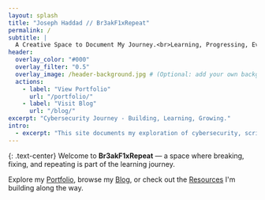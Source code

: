 ```yaml
---
layout: splash
title: "Joseph Haddad // Br3akF1xRepeat"
permalink: /
subtitle: |
  A Creative Space to Document My Journey.<br>Learning, Progressing, Evolving.
header:
  overlay_color: "#000"
  overlay_filter: "0.5"
  overlay_image: /header-background.jpg # (Optional: add your own background later)
  actions:
    - label: "View Portfolio"
      url: "/portfolio/"
    - label: "Visit Blog"
      url: "/blog/"
excerpt: "Cybersecurity Journey - Building, Learning, Growing."
intro: 
  - excerpt: "This site documents my exploration of cybersecurity, scripting, and creative problem-solving."
---
```


{: .text-center}
Welcome to **Br3akF1xRepeat** — a space where breaking, fixing, and repeating is part of the learning journey.

Explore my [Portfolio](/portfolio/), browse my [Blog](/blog/), or check out the [Resources](/resources/) I'm building along the way.

